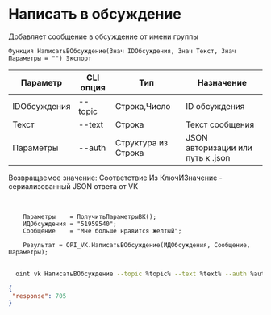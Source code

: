 ﻿---
sidebar_position: 4
---

# Написать в обсуждение
 Добавляет сообщение в обсуждение от имени группы



`Функция НаписатьВОбсуждение(Знач IDОбсуждения, Знач Текст, Знач Параметры = "") Экспорт`

  | Параметр | CLI опция | Тип | Назначение |
  |-|-|-|-|
  | IDОбсуждения | --topic | Строка,Число | ID обсуждения |
  | Текст | --text | Строка | Текст сообщения |
  | Параметры | --auth | Структура из Строка | JSON авторизации или путь к .json |

  
  Возвращаемое значение:   Соответствие Из КлючИЗначение - сериализованный JSON ответа от VK

<br/>




```bsl title="Пример кода"
    Параметры    = ПолучитьПараметрыВК();
    ИДОбсуждения = "51959540";
    Сообщение    = "Мне больше нравится желтый";

    Результат = OPI_VK.НаписатьВОбсуждение(ИДОбсуждения, Сообщение, Параметры);
```



```sh title="Пример команды CLI"
    
  oint vk НаписатьВОбсуждение --topic %topic% --text %text% --auth %auth%

```

```json title="Результат"
{
 "response": 705
}
```
